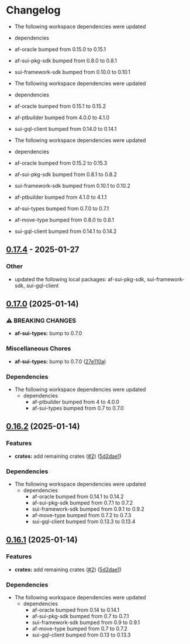 # Changelog

* The following workspace dependencies were updated
* dependencies
* af-oracle bumped from 0.15.0 to 0.15.1
* af-sui-pkg-sdk bumped from 0.8.0 to 0.8.1
* sui-framework-sdk bumped from 0.10.0 to 0.10.1

* The following workspace dependencies were updated
* dependencies
* af-oracle bumped from 0.15.1 to 0.15.2
* af-ptbuilder bumped from 4.0.0 to 4.1.0
* sui-gql-client bumped from 0.14.0 to 0.14.1

* The following workspace dependencies were updated
* dependencies
* af-oracle bumped from 0.15.2 to 0.15.3
* af-sui-pkg-sdk bumped from 0.8.1 to 0.8.2
* sui-framework-sdk bumped from 0.10.1 to 0.10.2
* af-ptbuilder bumped from 4.1.0 to 4.1.1
* af-sui-types bumped from 0.7.0 to 0.7.1
* af-move-type bumped from 0.8.0 to 0.8.1
* sui-gql-client bumped from 0.14.1 to 0.14.2

## [0.17.4](https://github.com/AftermathFinance/aftermath-sdk-rust/compare/af-pyth-wrapper-v0.17.3...af-pyth-wrapper-v0.17.4) - 2025-01-27

### Other

- updated the following local packages: af-sui-pkg-sdk, sui-framework-sdk, sui-gql-client

## [0.17.0](https://github.com/AftermathFinance/aftermath-sdk-rust/compare/af-pyth-wrapper-v0.16.2...af-pyth-wrapper-v0.17.0) (2025-01-14)


### ⚠ BREAKING CHANGES

* **af-sui-types:** bump to 0.7.0

### Miscellaneous Chores

* **af-sui-types:** bump to 0.7.0 ([27e110a](https://github.com/AftermathFinance/aftermath-sdk-rust/commit/27e110a9455d4a1b9c4d9c1a9e4e0c85728a1e96))


### Dependencies

* The following workspace dependencies were updated
  * dependencies
    * af-ptbuilder bumped from 4 to 4.0.0
    * af-sui-types bumped from 0.7 to 0.7.0

## [0.16.2](https://github.com/AftermathFinance/aftermath-sdk-rust/compare/af-pyth-wrapper-v0.16.1...af-pyth-wrapper-v0.16.2) (2025-01-14)


### Features

* **crates:** add remaining crates ([#2](https://github.com/AftermathFinance/aftermath-sdk-rust/issues/2)) ([5d2dae1](https://github.com/AftermathFinance/aftermath-sdk-rust/commit/5d2dae1392de8ed6a5af63a0e559bd3416112b35))


### Dependencies

* The following workspace dependencies were updated
  * dependencies
    * af-oracle bumped from 0.14.1 to 0.14.2
    * af-sui-pkg-sdk bumped from 0.7.1 to 0.7.2
    * sui-framework-sdk bumped from 0.9.1 to 0.9.2
    * af-move-type bumped from 0.7.2 to 0.7.3
    * sui-gql-client bumped from 0.13.3 to 0.13.4

## [0.16.1](https://github.com/AftermathFinance/aftermath-sdk-rust/compare/af-pyth-wrapper-v0.16.0...af-pyth-wrapper-v0.16.1) (2025-01-14)


### Features

* **crates:** add remaining crates ([#2](https://github.com/AftermathFinance/aftermath-sdk-rust/issues/2)) ([5d2dae1](https://github.com/AftermathFinance/aftermath-sdk-rust/commit/5d2dae1392de8ed6a5af63a0e559bd3416112b35))


### Dependencies

* The following workspace dependencies were updated
  * dependencies
    * af-oracle bumped from 0.14 to 0.14.1
    * af-sui-pkg-sdk bumped from 0.7 to 0.7.1
    * sui-framework-sdk bumped from 0.9 to 0.9.1
    * af-move-type bumped from 0.7 to 0.7.2
    * sui-gql-client bumped from 0.13 to 0.13.3
